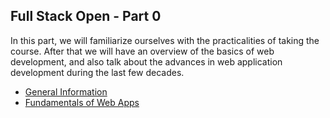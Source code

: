 ## Full Stack Open - Part 0
In this part, we will familiarize ourselves with the practicalities of taking the course. After that we will have an overview of the basics of web development, and also talk about the advances in web application development during the last few decades.

- <a href='https://fullstackopen.com/en/part0/general_info' target='_blank'>General Information</a>
-  <a href='https://fullstackopen.com/en/part0/fundamentals_of_web_apps' target='_blank'>Fundamentals of Web Apps</a>